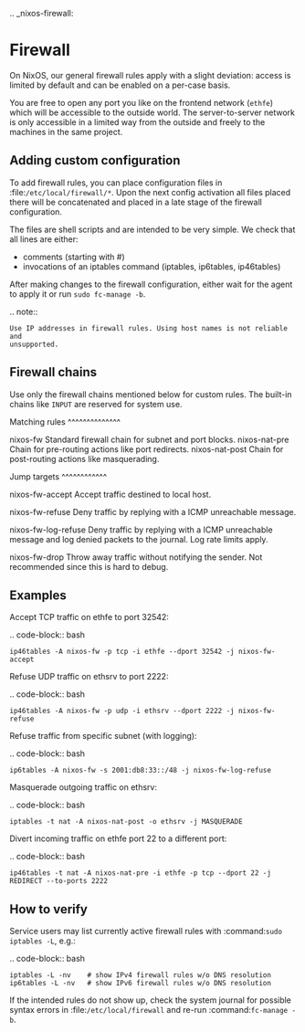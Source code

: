 .. _nixos-firewall:

Firewall
========

On NixOS, our general firewall rules apply with a slight deviation:
access is limited by default and can be enabled on a per-case basis.

You are free to open any port you like on the frontend network (``ethfe``) which
will be accessible to the outside world. The server-to-server network is only
accessible in a limited way from the outside and freely to the machines
in the same project.

Adding custom configuration
---------------------------

To add firewall rules, you can place configuration files in
:file:`/etc/local/firewall/*`. Upon the next config activation all files placed
there will be concatenated and placed in a late stage of the firewall
configuration.

The files are shell scripts and are intended to be very simple. We check
that all lines are either:

* comments (starting with #)
* invocations of an iptables command (iptables, ip6tables, ip46tables)

After making changes to the firewall configuration, either wait for the
agent to apply it or run ``sudo fc-manage -b``.

.. note::

    Use IP addresses in firewall rules. Using host names is not reliable and
    unsupported.


Firewall chains
---------------

Use only the firewall chains mentioned below for custom rules. The built-in
chains like `INPUT` are reserved for system use.

Matching rules
^^^^^^^^^^^^^^

nixos-fw
    Standard firewall chain for subnet and port blocks.
nixos-nat-pre
    Chain for pre-routing actions like port redirects.
nixos-nat-post
    Chain for post-routing actions like masquerading.

Jump targets
^^^^^^^^^^^^

nixos-fw-accept
    Accept traffic destined to local host.

nixos-fw-refuse
    Deny traffic by replying with a ICMP unreachable message.

nixos-fw-log-refuse
    Deny traffic by replying with a ICMP unreachable message and log denied
    packets to the journal. Log rate limits apply.

nixos-fw-drop
    Throw away traffic without notifying the sender. Not recommended since this
    is hard to debug.


Examples
--------

Accept TCP traffic on ethfe to port 32542:

.. code-block:: bash

    ip46tables -A nixos-fw -p tcp -i ethfe --dport 32542 -j nixos-fw-accept

Refuse UDP traffic on ethsrv to port 2222:

.. code-block:: bash

    ip46tables -A nixos-fw -p udp -i ethsrv --dport 2222 -j nixos-fw-refuse

Refuse traffic from specific subnet (with logging):

.. code-block:: bash

    ip6tables -A nixos-fw -s 2001:db8:33::/48 -j nixos-fw-log-refuse

Masquerade outgoing traffic on ethsrv:

.. code-block:: bash

    iptables -t nat -A nixos-nat-post -o ethsrv -j MASQUERADE

Divert incoming traffic on ethfe port 22 to a different port:

.. code-block:: bash

    ip46tables -t nat -A nixos-nat-pre -i ethfe -p tcp --dport 22 -j REDIRECT --to-ports 2222


How to verify
-------------

Service users may list currently active firewall rules with :command:`sudo
iptables -L`, e.g.:

.. code-block:: bash

    iptables -L -nv    # show IPv4 firewall rules w/o DNS resolution
    ip6tables -L -nv   # show IPv6 firewall rules w/o DNS resolution

If the intended rules do not show up, check the system journal for possible
syntax errors in :file:`/etc/local/firewall` and re-run :command:`fc-manage -b`.
